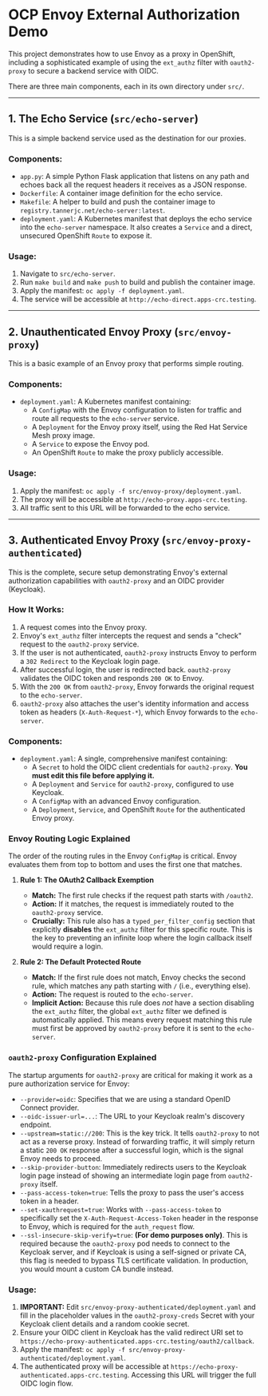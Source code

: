 # OCP Envoy External Authorization Demo

This project demonstrates how to use Envoy as a proxy in OpenShift, including a sophisticated example of using the `ext_authz` filter with `oauth2-proxy` to secure a backend service with OIDC.

There are three main components, each in its own directory under `src/`.

---

## 1. The Echo Service (`src/echo-server`)

This is a simple backend service used as the destination for our proxies.

### Components:
*   `app.py`: A simple Python Flask application that listens on any path and echoes back all the request headers it receives as a JSON response.
*   `Dockerfile`: A container image definition for the echo service.
*   `Makefile`: A helper to build and push the container image to `registry.tannerjc.net/echo-server:latest`.
*   `deployment.yaml`: A Kubernetes manifest that deploys the echo service into the `echo-server` namespace. It also creates a `Service` and a direct, unsecured OpenShift `Route` to expose it.

### Usage:
1.  Navigate to `src/echo-server`.
2.  Run `make build` and `make push` to build and publish the container image.
3.  Apply the manifest: `oc apply -f deployment.yaml`.
4.  The service will be accessible at `http://echo-direct.apps-crc.testing`.

---

## 2. Unauthenticated Envoy Proxy (`src/envoy-proxy`)

This is a basic example of an Envoy proxy that performs simple routing.

### Components:
*   `deployment.yaml`: A Kubernetes manifest containing:
    *   A `ConfigMap` with the Envoy configuration to listen for traffic and route all requests to the `echo-server` service.
    *   A `Deployment` for the Envoy proxy itself, using the Red Hat Service Mesh proxy image.
    *   A `Service` to expose the Envoy pod.
    *   An OpenShift `Route` to make the proxy publicly accessible.

### Usage:
1.  Apply the manifest: `oc apply -f src/envoy-proxy/deployment.yaml`.
2.  The proxy will be accessible at `http://echo-proxy.apps-crc.testing`.
3.  All traffic sent to this URL will be forwarded to the echo service.

---

## 3. Authenticated Envoy Proxy (`src/envoy-proxy-authenticated`)

This is the complete, secure setup demonstrating Envoy's external authorization capabilities with `oauth2-proxy` and an OIDC provider (Keycloak).

### How It Works:
1.  A request comes into the Envoy proxy.
2.  Envoy's `ext_authz` filter intercepts the request and sends a "check" request to the `oauth2-proxy` service.
3.  If the user is not authenticated, `oauth2-proxy` instructs Envoy to perform a `302 Redirect` to the Keycloak login page.
4.  After successful login, the user is redirected back. `oauth2-proxy` validates the OIDC token and responds `200 OK` to Envoy.
5.  With the `200 OK` from `oauth2-proxy`, Envoy forwards the original request to the `echo-server`.
6.  `oauth2-proxy` also attaches the user's identity information and access token as headers (`X-Auth-Request-*`), which Envoy forwards to the `echo-server`.

### Components:
*   `deployment.yaml`: A single, comprehensive manifest containing:
    *   A `Secret` to hold the OIDC client credentials for `oauth2-proxy`. **You must edit this file before applying it.**
    *   A `Deployment` and `Service` for `oauth2-proxy`, configured to use Keycloak.
    *   A `ConfigMap` with an advanced Envoy configuration.
    *   A `Deployment`, `Service`, and OpenShift `Route` for the authenticated Envoy proxy.

### Envoy Routing Logic Explained

The order of the routing rules in the Envoy `ConfigMap` is critical. Envoy evaluates them from top to bottom and uses the first one that matches.

1.  **Rule 1: The OAuth2 Callback Exemption**
    *   **Match:** The first rule checks if the request path starts with `/oauth2`.
    *   **Action:** If it matches, the request is immediately routed to the `oauth2-proxy` service.
    *   **Crucially:** This rule also has a `typed_per_filter_config` section that explicitly **disables** the `ext_authz` filter for this specific route. This is the key to preventing an infinite loop where the login callback itself would require a login.

2.  **Rule 2: The Default Protected Route**
    *   **Match:** If the first rule does not match, Envoy checks the second rule, which matches any path starting with `/` (i.e., everything else).
    *   **Action:** The request is routed to the `echo-server`.
    *   **Implicit Action:** Because this rule does *not* have a section disabling the `ext_authz` filter, the global `ext_authz` filter we defined is automatically applied. This means every request matching this rule must first be approved by `oauth2-proxy` before it is sent to the `echo-server`.

### `oauth2-proxy` Configuration Explained

The startup arguments for `oauth2-proxy` are critical for making it work as a pure authorization service for Envoy:
*   `--provider=oidc`: Specifies that we are using a standard OpenID Connect provider.
*   `--oidc-issuer-url=...`: The URL to your Keycloak realm's discovery endpoint.
*   `--upstream=static://200`: This is the key trick. It tells `oauth2-proxy` to not act as a reverse proxy. Instead of forwarding traffic, it will simply return a static `200 OK` response after a successful login, which is the signal Envoy needs to proceed.
*   `--skip-provider-button`: Immediately redirects users to the Keycloak login page instead of showing an intermediate login page from `oauth2-proxy` itself.
*   `--pass-access-token=true`: Tells the proxy to pass the user's access token in a header.
*   `--set-xauthrequest=true`: Works with `--pass-access-token` to specifically set the `X-Auth-Request-Access-Token` header in the response to Envoy, which is required for the `auth_request` flow.
*   `--ssl-insecure-skip-verify=true`: **(For demo purposes only)**. This is required because the `oauth2-proxy` pod needs to connect to the Keycloak server, and if Keycloak is using a self-signed or private CA, this flag is needed to bypass TLS certificate validation. In production, you would mount a custom CA bundle instead.

### Usage:
1.  **IMPORTANT:** Edit `src/envoy-proxy-authenticated/deployment.yaml` and fill in the placeholder values in the `oauth2-proxy-creds` Secret with your Keycloak client details and a random cookie secret.
2.  Ensure your OIDC client in Keycloak has the valid redirect URI set to `https://echo-proxy-authenticated.apps-crc.testing/oauth2/callback`.
3.  Apply the manifest: `oc apply -f src/envoy-proxy-authenticated/deployment.yaml`.
4.  The authenticated proxy will be accessible at `https://echo-proxy-authenticated.apps-crc.testing`. Accessing this URL will trigger the full OIDC login flow.

